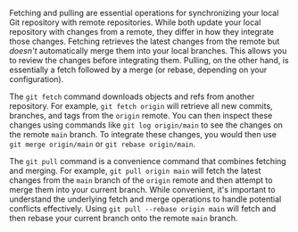 Fetching and pulling are essential operations for synchronizing your local Git repository with remote repositories. While both update your local repository with changes from a remote, they differ in how they integrate those changes. Fetching retrieves the latest changes from the remote but _doesn't_ automatically merge them into your local branches. This allows you to review the changes before integrating them. Pulling, on the other hand, is essentially a fetch followed by a merge (or rebase, depending on your configuration).

The `git fetch` command downloads objects and refs from another repository. For example, `git fetch origin` will retrieve all new commits, branches, and tags from the `origin` remote. You can then inspect these changes using commands like `git log origin/main` to see the changes on the remote `main` branch. To integrate these changes, you would then use `git merge origin/main` or `git rebase origin/main`.

The `git pull` command is a convenience command that combines fetching and merging. For example, `git pull origin main` will fetch the latest changes from the `main` branch of the `origin` remote and then attempt to merge them into your current branch. While convenient, it's important to understand the underlying fetch and merge operations to handle potential conflicts effectively. Using `git pull --rebase origin main` will fetch and then rebase your current branch onto the remote `main` branch.